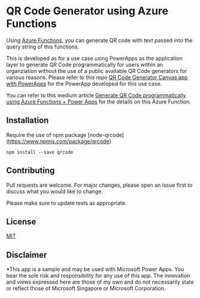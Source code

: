 # QR Code Generator using Azure Functions
Using [Azure Functions](https://docs.microsoft.com/en-us/azure/azure-functions/), you can generate QR code with text passed into the query string of this functions. 

This is developed as for a use case using PowerApps as the application layer to generate QR Code programmatically for users within an organziation without the use of a public available QR Code generators for various reasons. Please refer to this repo [QR Code Generator Canvas app with PowerApps](https://github.com/jenzushsu/qrcode-generator-powerapps) for the PowerApp developed for this use case.

You can refer to this medium article [Generate QR Code programmatically using Azure Functions + Power Apps](https://medium.com/@jenzushsu/generate-qr-code-programmatically-using-azure-functions-power-apps-d0e545c0a5d3) for the details on this Azure Function.

## Installation
Require the use of npm package [node-qrcode] (https://www.npmjs.com/package/qrcode)

```npm install --save qrcode```

## Contributing
Pull requests are welcome. For major changes, please open an issue first to discuss what you would like to change.

Please make sure to update tests as appropriate.

## License
[MIT](https://choosealicense.com/licenses/mit/)

## Disclaimer
*This app is a sample and may be used with Microsoft Power Apps. You bear the sole risk and responsibility for any use of this app. The innovation and views expressed here are those of my own and do not necessarily state or reflect those of Microsoft Singapore or Microsoft Corporation.